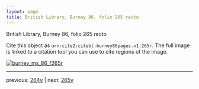 ```yaml
---
layout: page
title: British Library, Burney 86, folio 265 recto
---
```


British Library, Burney 86, folio 265 recto

Cite this object as `urn:cite2:citebl:burney86pages.v1:265r`.  The full image is linked to a citation tool you can use to cite regions of the image.

[![burney_ms_86_f265r](http://www.homermultitext.org/iipsrv?IIIF=/project/homer/pyramidal/deepzoom/citebl/burney86imgs/v1/burney_ms_86_f265r.tif/full/800,/0/default.jpg)](http://www.homermultitext.org/ict2/?urn=urn:cite2:citebl:burney86imgs.v1:burney_ms_86_f265r) 

---

previous:  [264v](../264v/) | next: [265v](../265v/)